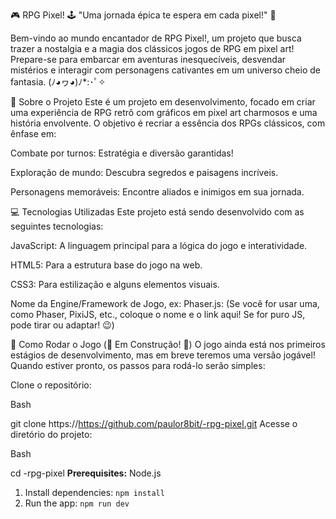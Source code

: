 🎮 RPG Pixel! 🕹️
"Uma jornada épica te espera em cada pixel!" 💖

Bem-vindo ao mundo encantador de RPG Pixel!, um projeto que busca trazer a nostalgia e a magia dos clássicos jogos de RPG em pixel art! Prepare-se para embarcar em aventuras inesquecíveis, desvendar mistérios e interagir com personagens cativantes em um universo cheio de fantasia. (ﾉ◕ヮ◕)ﾉ*:･ﾟ✧

🌟 Sobre o Projeto
Este é um projeto em desenvolvimento, focado em criar uma experiência de RPG retrô com gráficos em pixel art charmosos e uma história envolvente. O objetivo é recriar a essência dos RPGs clássicos, com ênfase em:

Combate por turnos: Estratégia e diversão garantidas!

Exploração de mundo: Descubra segredos e paisagens incríveis.

Personagens memoráveis: Encontre aliados e inimigos em sua jornada.

💻 Tecnologias Utilizadas
Este projeto está sendo desenvolvido com as seguintes tecnologias:

JavaScript: A linguagem principal para a lógica do jogo e interatividade.

HTML5: Para a estrutura base do jogo na web.

CSS3: Para estilização e alguns elementos visuais.

Nome da Engine/Framework de Jogo, ex: Phaser.js: (Se você for usar uma, como Phaser, PixiJS, etc., coloque o nome e o link aqui! Se for puro JS, pode tirar ou adaptar! 😉)

🚀 Como Rodar o Jogo (🚧 Em Construção! 🚧)
O jogo ainda está nos primeiros estágios de desenvolvimento, mas em breve teremos uma versão jogável! Quando estiver pronto, os passos para rodá-lo serão simples:

Clone o repositório:

Bash

git clone https://https://github.com/paulor8bit/-rpg-pixel.git
Acesse o diretório do projeto:

Bash

cd -rpg-pixel
**Prerequisites:**  Node.js
1. Install dependencies:
   `npm install`
3. Run the app:
   `npm run dev`
